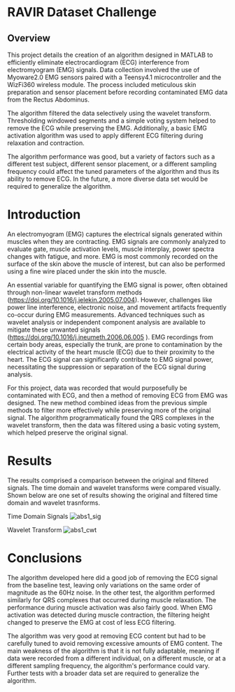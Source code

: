 # RAVIR Dataset Challenge

## Overview
This project details the creation of an algorithm designed in MATLAB to efficiently eliminate electrocardiogram (ECG) interference from electromyogram (EMG) signals. Data collection involved the use of Myoware2.0 EMG sensors paired with a Teensy4.1 microcontroller and the WizFi360 wireless module. The process included meticulous skin preparation and sensor placement before recording contaminated EMG data from the Rectus Abdominus. 

The algorithm filtered the data selectively using the wavelet transform. Thresholding windowed segments and a simple voting system helped to remove the ECG while preserving the EMG. Additionally, a basic EMG activation algorithm was used to apply different ECG filtering during relaxation and contraction.   

The algorithm performance was good, but a variety of factors such as a different test subject, different sensor placement, or a different sampling frequency could affect the tuned parameters of the algorithm and thus its ability to remove ECG. In the future, a more diverse data set would be required to generalize the algorithm.  


# Introduction
An electromyogram (EMG) captures the electrical signals generated within muscles when they are contracting. EMG signals are commonly analyzed to evaluate gate, muscle activation levels, muscle interplay, power spectra changes with fatigue, and more. EMG is most commonly recorded on the surface of the skin above the muscle of interest, but can also be performed using a fine wire placed under the skin into the muscle.
    
An essential variable for quantifying the EMG signal is power, often obtained through non-linear wavelet transform methods (https://doi.org/10.1016/j.jelekin.2005.07.004). However, challenges like power line interference, electronic noise, and movement artifacts frequently co-occur during EMG measurements. Advanced techniques such as wavelet analysis or independent component analysis are available to mitigate these unwanted signals (https://doi.org/10.1016/j.jneumeth.2006.06.005 ).
EMG recordings from certain body areas, especially the trunk, are prone to contamination by the electrical activity of the heart muscle (ECG) due to their proximity to the heart. The ECG signal can significantly contribute to EMG signal power, necessitating the suppression or separation of the ECG signal during analysis.

For this project, data was recorded that would purposefully be contaminated with ECG, and then a method of removing ECG from EMG was designed. The new method combined ideas from the previous simple methods to filter more effectively while preserving more of the original signal. The algorithm programmatically found the QRS complexes in the wavelet transform, then the data was filtered using a basic voting system, which helped preserve the original signal.


# Results
The results comprised a comparison between the original and filtered signals. The time domain and wavelet transforms were compared visually. Shown below are one set of results showing the original and filtered time domain and wavelet trasnforms.

Time Domain Signals
![abs1_sig](https://github.com/user-attachments/assets/62697659-8234-4ac5-845c-65613ee82422)

Wavelet Transform
![abs1_cwt](https://github.com/user-attachments/assets/e3e8f2ba-ea38-41b9-a226-d3cf3ce5a9b6)

# Conclusions
The algorithm developed here did a good job of removing the ECG signal from the baseline test, leaving only variations on the same order of magnitude as the 60Hz noise. In the other test, the algorithm performed similarly for QRS complexes that occurred during muscle relaxation. The performance during muscle activation was also fairly good. When EMG activation was detected during muscle contraction, the filtering height changed to preserve the EMG at cost of less ECG filtering.

The algorithm was very good at removing ECG content but had to be carefully tuned to avoid removing excessive amounts of EMG content. The main weakness of the algorithm is that it is not fully adaptable, meaning if data were recorded from a different individual, on a different muscle, or at a different sampling frequency, the algorithm's performance could vary. Further tests with a broader data set are required to generalize the algorithm. 

